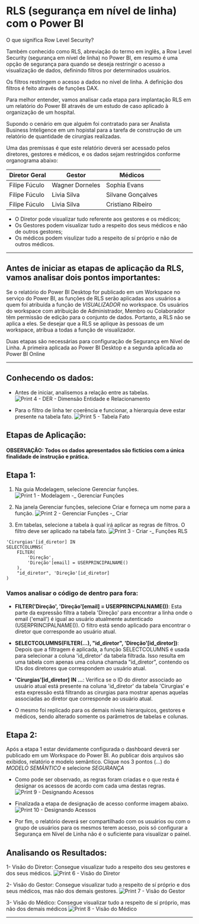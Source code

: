 
# RLS (segurança em nível de linha) com o Power BI

O que significa Row Level Security?

Também conhecido como RLS, abreviação do termo em inglês, a Row Level Security (segurança em nível de linha) no Power BI, em resumo é uma opção de segurança para quando se deseja restringir o acesso a visualização de dados, definindo filtros por determinados usuários.

Os filtros restringem o acesso a dados no nível de linha. A definição dos filtros é feito através de funções DAX.

Para melhor entender, vamos analisar cada etapa para implantação RLS em um relatório do Power BI através de um estudo de caso aplicado à organização de um hospital.

Supondo o cenário em que alguém foi contratado para ser Analista Business Inteligence em um hopistal para a tarefa de construção de um relatório de quantidade de cirurgias realizadas. 

Uma das premissas é que este relatório deverá ser acessado pelos diretores, gestores e médicos, e os dados sejam restringidos conforme organograma abaixo:


| Diretor Geral  |     Gestor      |      Médicos      |
|----------------|-----------------|-------------------|
| Filipe Fúculo  | Wagner Dorneles | Sophia Evans      |
| Filipe Fúculo  | Livia Silva     | Silvane Gonçalves |
| Filipe Fúculo  | Livia Silva     | Cristiano Ribeiro |


* O Diretor pode visualizar tudo referente aos gestores e os médicos;
* Os Gestores podem visualizar tudo a respeito dos seus médicos e não de outros gestores;
* Os médicos podem visulizar tudo a respeito de sí próprio e não de outros médicos.

___

## Antes de iniciar as etapas de aplicação da RLS, vamos analisar dois pontos importantes:
Se o relatório do Power BI Desktop for publicado em um Workspace no serviço do Power BI, as funções de RLS serão aplicadas aos usuários a quem foi atribuída a função de *VISUALIZADOR* no workspace. Os usuários do workspace com atribuição de Administrador, Membro ou Colaborador têm permissão de edição para o conjunto de dados. Portanto, a RLS não se aplica a eles. Se desejar que a RLS se aplique às pessoas de um workspace, atribua a todas a função de visualizador.

Duas etapas são necessárias para configuração de Segurança em Nível de Linha. A primeira aplicada ao Power BI Desktop e a segunda aplicada ao Power BI Online

___
## Conhecendo os dados: 
* Antes de iniciar, analisemos a relação entre as tabelas.
![Print 4 - DER - Dimensão Entidade e Relacionamento](https://github.com/fuculo/Engenharia-de-Dados/assets/138727304/6204afcb-5db5-4010-9d81-cef5f329facd)

* Para o filtro de linha ter coerência e funcionar, a hierarquia deve estar presente na tabela fato.
![Print 5 - Tabela Fato](https://github.com/fuculo/Engenharia-de-Dados/assets/138727304/10b1a1df-c7ae-4299-be4e-792d6d1767f4)


## Etapas de Aplicação: 
#### OBSERVAÇÃO: Todos os dados apresentados são fictícios com a única finalidade de instrução e prática.
## Etapa 1:
1. Na guia Modelagem, selecione Gerenciar funções.
   ![Print 1 - Modelagem -_ Gerenciar Funções](https://github.com/fuculo/Engenharia-de-Dados/assets/138727304/ac801e52-1ce7-4161-88f9-3b53b3f04c06)

2. Na janela Gerenciar funções, selecione Criar e forneça um nome para a função.
   ![Print 2 - Gerenciar Funções -_ Criar](https://github.com/fuculo/Engenharia-de-Dados/assets/138727304/44a18329-4519-4e63-bece-c7eae623f244)

3. Em tabelas, selecione a tabela à qual irá aplicar as regras de filtros. O filtro deve ser aplicado na tabela fato.
   ![Print 3 - Criar -_ Funções RLS](https://github.com/fuculo/Engenharia-de-Dados/assets/138727304/4c0e9124-817c-495f-bc90-5b572daf0ce3)


``` dax
'Cirurgias'[id_diretor] IN 
SELECTCOLUMNS(
    FILTER(
        'Direção', 
        'Direção'[email] = USERPRINCIPALNAME()
    ), 
    "id_diretor", 'Direção'[id_diretor]
)
```

### Vamos analisar o código de dentro para fora:
* **FILTER('Direção', 'Direção'[email] = USERPRINCIPALNAME())**: Esta parte da expressão filtra a tabela 'Direção' para encontrar a linha onde o email ('email') é igual ao usuário atualmente autenticado (USERPRINCIPALNAME()). O filtro está sendo aplicado para encontrar o diretor que corresponde ao usuário atual.

* **SELECTCOLUMNS(FILTER(...), "id_diretor", 'Direção'[id_diretor])**: Depois que a filtragem é aplicada, a função SELECTCOLUMNS é usada para selecionar a coluna 'id_diretor' da tabela filtrada. Isso resulta em uma tabela com apenas uma coluna chamada "id_diretor", contendo os IDs dos diretores que correspondem ao usuário atual.

* **'Cirurgias'[id_diretor] IN ...**: Verifica se o ID do diretor associado ao usuário atual está presente na coluna 'id_diretor' da tabela 'Cirurgias' e esta expressão está filtrando as cirurgias para mostrar apenas aquelas associadas ao diretor que corresponde ao usuário atual.

* O mesmo foi replicado para os demais níveis hierarquicos, gestores e médicos, sendo alterado somente os parâmetros de tabelas e colunas.

## Etapa 2:
Após a etapa 1 estar devidamente configurada o dashboard deverá ser publicado em um Workspace do Power BI.
Ao publicar dois arquivos são exibidos, relatório e modelo semântico. Clique nos 3 pontos (...) do *MODELO SEMÂNTICO* e selecione *SEGURANÇA*

* Como pode ser observado, as regras foram criadas e o que resta é designar os acessos de acordo com cada uma destas regras.  
![Print 9 - Designando Acessos](https://github.com/fuculo/Engenharia-de-Dados/assets/138727304/3a012cff-8dc3-45e2-b0ba-241a71b7dbaa)

* Finalizada a etapa de designação de acesso conforme imagem abaixo.
![Print 10 - Designando Acessos](https://github.com/fuculo/Engenharia-de-Dados/assets/138727304/a8dffa87-805a-4e0b-bc50-4cf078fc2d47)

* Por fim, o relatório deverá ser compartilhado com os usuários ou com o grupo de usuários para os mesmos terem acesso, pois só configurar a Segurança em Nível de Linha não é o suficiente para visualizar o painel. 


## Analisando os Resultados:
1- Visão do Diretor: Consegue visualizar tudo a respeito dos seu gestores e dos seus médicos.
![Print 6 - Visão do Diretor](https://github.com/fuculo/Engenharia-de-Dados/assets/138727304/7a9f2169-15f1-4c9c-a7f6-75adbe747dd3)

2- Visão do Gestor: Consegue visualizar tudo a respeito de sí próprio e dos seus médicos, mas não dos demais gestores.
![Print 7 - Visão do Gestor](https://github.com/fuculo/Engenharia-de-Dados/assets/138727304/1b44832c-02da-412d-976e-9aa7f54a27bf)

3- Visão do Médico: Consegue visualizar tudo a respeito de sí próprio, mas não dos demais médicos 
![Print 8 - Visão do Médico](https://github.com/fuculo/Engenharia-de-Dados/assets/138727304/2b4d11c3-6ca2-4de8-8eba-c38ede37cd69)





_________________________________________________________________________________________________________________________________________________________________________________

